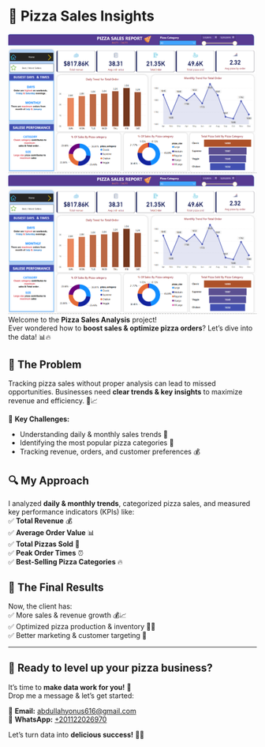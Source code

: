 # 🍕 Pizza Sales Insights  
![Pizza Home Report](pizza-home-dashboard.png) 
![Pizza worse/best seller](pizza-home-dashboard.png) 
Welcome to the **Pizza Sales Analysis** project!  
Ever wondered how to **boost sales & optimize pizza orders**? Let’s dive into the data! 📊🔥  

## 🚨 The Problem  
Tracking pizza sales without proper analysis can lead to missed opportunities. Businesses need **clear trends & key insights** to maximize revenue and efficiency. 🍕📈  

📌 **Key Challenges:**  
- Understanding daily & monthly sales trends 📅  
- Identifying the most popular pizza categories 🍕  
- Tracking revenue, orders, and customer preferences 💰  

## 🔍 My Approach  
I analyzed **daily & monthly trends**, categorized pizza sales, and measured key performance indicators (KPIs) like:  
✅ **Total Revenue** 💰  
✅ **Average Order Value** 📊  
✅ **Total Pizzas Sold** 🍕  
✅ **Peak Order Times** ⏰  
✅ **Best-Selling Pizza Categories** 🔥  

## 🎉 The Final Results  
Now, the client has:  
✅ More sales & revenue growth 💰📈  
✅ Optimized pizza production & inventory 🍕🚀  
✅ Better marketing & customer targeting 🎯  

---

## 🚀 Ready to level up your pizza business?  
It’s time to **make data work for you!** 🚀  
Drop me a message & let’s get started:  

📩 **Email:** abdullahyonus616@gmail.com  
💬 **WhatsApp:** [+201122026970](https://wa.me/201122026970)  

Let’s turn data into **delicious success!** 🍕🔥

